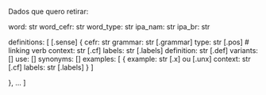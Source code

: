 


Dados que quero retirar:

word: str
word_cefr: str
word_type: str
ipa_nam: str
ipa_br: str

definitions: [ [.sense]
  {
    cefr: str
    grammar: str [.grammar]
    type: str [.pos]  # linking verb
    context: str [.cf]
    labels: str [.labels]
    definition: str [.def]
    variants: []
    use: []
    synonyms: []
    examples: [
      {
        example: str [.x] ou [.unx]
        context: str [.cf]
        labels: str [.labels]
      }
    ]

  



  },
  ...
] 